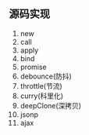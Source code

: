 ## 源码实现
1. new
2. call
3. apply
4. bind
5. promise
6. debounce(防抖)
7. throttle(节流)
8. curry(科里化)
9. deepClone(深拷贝)
10. jsonp
11. ajax